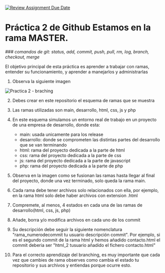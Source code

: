 [![Review Assignment Due Date](https://classroom.github.com/assets/deadline-readme-button-24ddc0f5d75046c5622901739e7c5dd533143b0c8e959d652212380cedb1ea36.svg)](https://classroom.github.com/a/XPev-MiW)
# Práctica 2 de Github Estamos en la rama MASTER.
*### comandos de git: status, add, commit, push, pull, rm, log, branch, checkout, merge*

El objetivo principal de esta práctica es aprender a trabajar con ramas, entender su funcionamiento, y aprender a manejarlos y administrarlas

1. Observa la siguiente imagen

 ![Practica 2 - braching](img/branching.png)
   
2. Debes crear en este repositorio el esquema de ramas que se muestra
   
3. Las ramas utilizadas son main, desarrollo, html, css, js y php
   
4. En este esquema simulamos un entorno real de trabajo en un proyecto de una empresa de desarrollo, donde esta:
   - main: usada unicamente para los release
   - desarrollo: donde se comprometen las distintas partes del desarrollo que se van terminando
   - html: rama del proyecto dedicada a la parte de html
   - css: rama del proyecto dedicada a la parte de css
   - js: rama del proyecto dedicada a la parte de javascript
   - php: rama del proyecto dedicada a la parte de php
     
5. Observa en la imagen como se fusionan las ramas hasta llegar al final del proyecto, donde una vez terminado, solo queda la rama main.
   
6. Cada rama debe tener archivos solo relacionados con ella, por ejemplo, en la rama html solo debe haber archivos con extension .html
   
7.  Compremete, al menos, 4 estados en cada una de las ramas de desarrollo(html, css, js, php)
   
8.  Añade, borra y/o modifica archivos en cada uno de los commit
   
9.  Su descripción debe seguir la siguiente nomenclatura "rama_numerodecommit tu usuario descripción commit". Por ejemplo, si es el segundo commit de la rama html y hemos añadido contacto.html el commit deberia ser "html_2 tusuario añadido el fichero contacto.html"

10. Para el correcto aprendizaje del branching, es muy importante que cada vez que cambies de rama observes como cambia el estado tu repositorio y sus archivos y entiendas porque ocurre esto.